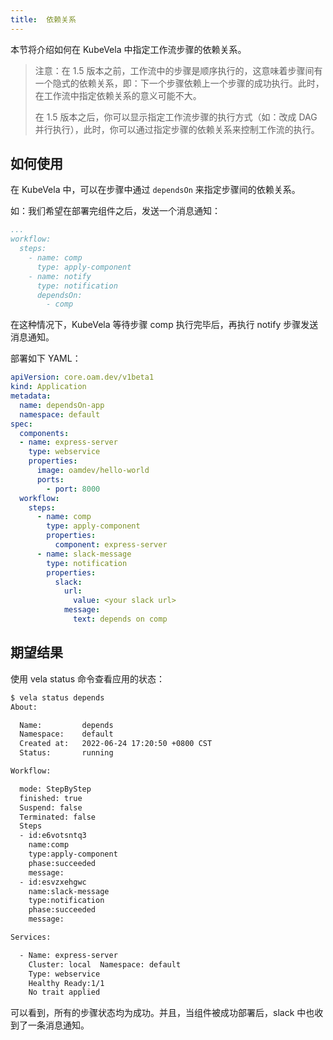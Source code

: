 ```yaml
---
title:  依赖关系
---
```


本节将介绍如何在 KubeVela 中指定工作流步骤的依赖关系。

> 注意：在 1.5 版本之前，工作流中的步骤是顺序执行的，这意味着步骤间有一个隐式的依赖关系，即：下一个步骤依赖上一个步骤的成功执行。此时，在工作流中指定依赖关系的意义可能不大。
> 
> 在 1.5 版本之后，你可以显示指定工作流步骤的执行方式（如：改成 DAG 并行执行），此时，你可以通过指定步骤的依赖关系来控制工作流的执行。

## 如何使用

在 KubeVela 中，可以在步骤中通过 `dependsOn` 来指定步骤间的依赖关系。

如：我们希望在部署完组件之后，发送一个消息通知：

```yaml
...
workflow:
  steps:
    - name: comp
      type: apply-component
    - name: notify
      type: notification
      dependsOn:
        - comp
```

在这种情况下，KubeVela 等待步骤 comp 执行完毕后，再执行 notify 步骤发送消息通知。

部署如下 YAML：

```yaml
apiVersion: core.oam.dev/v1beta1
kind: Application
metadata:
  name: dependsOn-app
  namespace: default
spec:
  components:
  - name: express-server
    type: webservice
    properties:
      image: oamdev/hello-world
      ports:
        - port: 8000
  workflow:
    steps:
      - name: comp
        type: apply-component
        properties:
          component: express-server
      - name: slack-message
        type: notification
        properties:
          slack:
            url:
              value: <your slack url>
            message:
              text: depends on comp
```

## 期望结果

使用 vela status 命令查看应用的状态：

```bash
$ vela status depends
About:

  Name:      	depends
  Namespace: 	default
  Created at:	2022-06-24 17:20:50 +0800 CST
  Status:    	running

Workflow:

  mode: StepByStep
  finished: true
  Suspend: false
  Terminated: false
  Steps
  - id:e6votsntq3
    name:comp
    type:apply-component
    phase:succeeded
    message:
  - id:esvzxehgwc
    name:slack-message
    type:notification
    phase:succeeded
    message:

Services:

  - Name: express-server
    Cluster: local  Namespace: default
    Type: webservice
    Healthy Ready:1/1
    No trait applied
```

可以看到，所有的步骤状态均为成功。并且，当组件被成功部署后，slack 中也收到了一条消息通知。